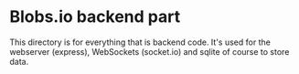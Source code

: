 # Blobs.io backend part
This directory is for everything that is backend code. It's used for the webserver (express), WebSockets (socket.io) and sqlite of course to store data.
